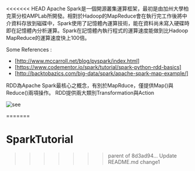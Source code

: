<<<<<<< HEAD
Apache Spark是一個開源叢集運算框架，最初是由加州大學柏克萊分校AMPLab所開發。相對於Hadoop的MapReduce會在執行完工作後將中介資料存放到磁碟中，Spark使用了記憶體內運算技術，能在資料尚未寫入硬碟時即在記憶體內分析運算。Spark在記憶體內執行程式的運算速度能做到比Hadoop MapReduce的運算速度快上100倍。


Some References :
* [http://www.mccarroll.net/blog/pyspark/index.html]
* [https://www.codementor.io/spark/tutorial/spark-python-rdd-basics]
* [http://backtobazics.com/big-data/spark/apache-spark-map-example/]

RDD為Apache Spark最核心之概念，有別於MapRduce，僅提供Map()與Reduce()兩項操作。
RDD提供兩大類別Transformation與Action

![see](http://feisky.xyz/pages/images/spark-transformation-list.png)

=======
# SparkTutorial
>>>>>>> parent of 8d3ad94... Update README.md
change1